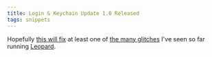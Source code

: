 ```yaml
---
title: Login & Keychain Update 1.0 Released
tags: snippets
---
```


Hopefully [this will fix](http://www.macrumors.com/2007/10/28/login-and-keychain-update-1-0-released/) at least one of [the many glitches](http://wincent.com/a/about/wincent/weblog/archives/2007/10/on_leopards_sta.php) I've seen so far running [Leopard](http://wincent.com/wiki/Leopard).
